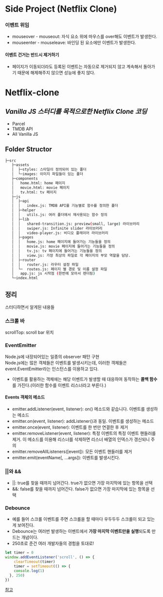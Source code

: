# Side Project (Netflix Clone)

### 이벤트 위임
* mouseover - mouseout: 자식 요소 위에 마우스를 over해도 이벤트가 발생한다.
* mouseenter - mouseleave: 바인딩 된 요소에만 이벤트가 발생한다.

#### 이벤트 건거는 반드시 제거하기
* 페이지가 이동되더라도 등록된 이벤트는 자동으로 제거되지 않고 계속해서 돌아가기 때문에 해제해주지 않으면 성능에 좋지 않다.
# Netflix-clone
## _Vanilla JS 스터디를 목적으로한 Netflix Clone 코딩_

- Parcel
- TMDB API
- All Vanilla JS

## Folder Structor

```sh
├─src
   ├─assets
   │  ├─styles: 스타일이 정의되어 있는 폴더
   │  └─images: 이미지 파일들이 있는 폴더
   ├─components
   │   home.html: home 페이지
   │   movie.html: movie 페이지
   │   tv.html: tv 페이지
   ├─js
   │  ├─api
   │  │   index.js: TMDB API를 기능별로 함수를 정의한 폴더
   │  ├─helper
   │  │   utils.js: 여러 폴더에서 재사용되는 함수 정의
   │  ├─lib
   │  │   shared-transition.js: preview(small, large) 라이브러리
   │  │   swiper.js: Infinite slider 라이브러리
   │  │   video-player.js: 비디오 플레이어 라이브러리
   │  ├─pages
   │  │   home.js: home 페이지에 들어가는 기능들을 정의
   │  │   movie.js: movie 페이지에 들어가는 기능들을 정의
   │  │   tv.js: tv 페이지에 들어가는 기능들을 정의
   │  │   view.js: 가장 최상의 파일로 각 페이지의 부모 역할을 담당.
   │  ├─router
   │  │   router.js: 라우터 설정 파일
   │  └─  routes.js: 페이지 별 경로 및 이름 설정 파일
   │   app.js: js 시작점 (한번에 모아서 렌더링)
   └─index.html
```


## 정리

스터디하면서 알게된 내용들
  
### 스크롤 바 
scrollTop: scroll bar 위치
  
### EventEmitter 
Node.js에 내장되어있는 일종의 observer 패턴 구현  
Node.js에는 많은 객체들은 이벤트를 발생시키는데, 이러한 객체들은 event.EventEmitter라는 인스턴스를 이용하고 있다.
* 이벤트를 활용하는 객체에는 해당 이벤트가 발생할 때 대응하여 동작하는 **콜백 함수**를 가진다.(이러한 함수를 이벤트 리스너라고 부른다.)
  
#### Events 객체의 메소드
* emitter.addListener(event, listener): on() 메소드와 같습니다. 이벤트를 생성하는 메소드
* emitter.on(event, listener): addListener()과 동일. 이벤트를 생성하는 메소드
* emitter.once(event, listener): 이벤트를 한 번만 연결한 후 제거
* emitter.removeListener(event, listener): 특정 이벤트의 특정 이벤트 핸들러를 제거. 이 메소드를 이용해 리스너를 삭제하면 리스너 배열의 인덱스가 갱신되니 주의
* emitter.removeAllListeners([event]): 모든 이벤트 핸들러를 제거
* emitter.emit(eventName[, ...args]): 이벤트를 발생시킨다.
  
### ||와 &&
* ||: true를 찾을 때까지 넘어간다. true가 없으면 가장 마지막에 있는 항목을 선택
* &&: false를 찾을 때까지 넘어간다. false가 없으면 가장 마지막에 있는 항목을 선택

### Debounce
* 예를 들어 스크롤 이벤트를 주면 스크롤을 할 때마다 우두두두 스크롤이 되고 있는게 보여진다.
* Debounce는 여러번 발생하는 이벤트에서 **가장 마지막 이벤트만을 실행**되도록 만드는 개념이다.
* 250초로 준건 여러 개발자들의 경험을 토대로!

```javascript
let timer = 0
window.addEventListener('scroll', () => {
	clearTimeout(timer)
	timer = setTimeout(() => {
  	console.log(1)
  }, 250)
})
```

[참고](https://edu.goorm.io/learn/lecture/557/%ED%95%9C-%EB%88%88%EC%97%90-%EB%81%9D%EB%82%B4%EB%8A%94-node-js/lesson/174362/event-%EB%AA%A8%EB%93%88)